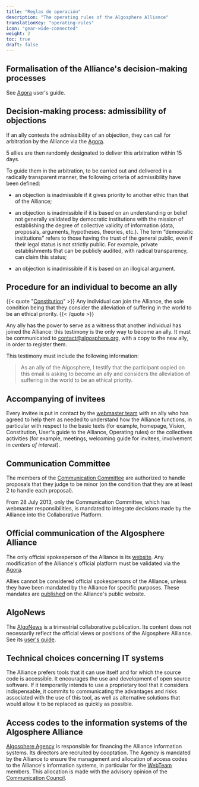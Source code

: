 ```yaml
---
title: "Reglas de operación"
description: "The operating rules of the Algosphere Alliance"
translationKey: "operating-rules"
icon: "gear-wide-connected"
weight: 2
toc: true
draft: false
---
```


## Formalisation of the Alliance's decision-making processes
See [Agora](https://docs.google.com/document/d/17zLxF1WO3YTx4l8Qy2aw2lHm6Dn3q0B2wfofp8EfPqY/edit) user's guide.

## Decision-making process: admissibility of objections
If an ally contests the admissibility of an objection, they can call for arbitration by the Alliance via the [Agora](https://docs.google.com/document/d/17zLxF1WO3YTx4l8Qy2aw2lHm6Dn3q0B2wfofp8EfPqY/edit).

5 allies are then randomly designated to deliver this arbitration within 15 days.

To guide them in the arbitration, to be carried out and delivered in a radically transparent manner, the following criteria of admissibility have been defined:
- an objection is inadmissible if it gives priority to another ethic than that of the Alliance;

- an objection is inadmissible if it is based on an understanding or belief not generally validated by democratic institutions with the mission of establishing the degree of collective validity of information (data, proposals, arguments, hypotheses, theories, etc.). The term “democratic institutions” refers to those having the trust of the general public, even if their legal status is not strictly public. For example, private establishments that can be publicly audited, with radical transparency, can claim this status;

- an objection is inadmissible if it is based on an illogical argument.

## Procedure for an individual to become an ally
{{< quote "[Constitution](/es/gobernancia/constitucion)" >}}
Any individual can join the Alliance, the sole condition being that they consider the alleviation of suffering in the world to be an ethical priority.
{{< /quote >}}

Any ally has the power to serve as a witness that another individual has joined the Alliance: this testimony is the only way to become an ally. It must be communicated to <a href="mailto:contact@algosphere.org" class="no-external-icon">contact@algosphere.org</a>, with a copy to the new ally, in order to register them.

This testimony must include the following information:
> As an ally of the Algosphere, I testify that the participant copied on this email is asking to become an ally and considers the alleviation of suffering in the world to be an ethical priority.

## Accompanying of invitees
Every invitee is put in contact by the [webmaster team](https://docs.google.com/document/d/1ga_n1CG-no3lGgMFyzWsvisUcyWrDGXLANBvhcGfrz8/edit) with an ally who has agreed to help them as needed to understand how the Alliance functions, in particular with respect to the basic texts (for example, homepage, Vision, Constitution, User's guide to the Alliance, Operating rules) or the collectives activities (for example, meetings, welcoming guide for invitees, involvement in *centers of interest*).

## Communication Committee
The members of the [Communication Committee](https://docs.google.com/document/d/1Zm-MEz1kDwAdGjfblLv5ARnps3QJ2dlMij_4B-KbH5c/edit) are authorized to handle proposals that they judge to be minor (on the condition that they are at least 2 to handle each proposal).

From 28 July 2013, only the Communication Committee, which has webmaster responsibilities, is mandated to integrate decisions made by the Alliance into the Collaborative Platform.

## Official communication of the Algosphere Alliance
The only official spokesperson of the Alliance is its [website](https://algosphere.org/es). Any modification of the Alliance's official platform must be validated via the [Agora](https://docs.google.com/document/d/17zLxF1WO3YTx4l8Qy2aw2lHm6Dn3q0B2wfofp8EfPqY/edit).

Allies cannot be considered official spokespersons of the Alliance, unless they have been mandated by the Alliance for specific purposes. These mandates are [published](/es/mandatos) on the Alliance's public website.

## AlgoNews
The [AlgoNews](/es/algonews/) is a trimestrial collaborative publication. Its content does not necessarily reflect the official views or positions of the Algosphere Alliance. See its [user's guide](https://docs.google.com/document/d/1DBa1pEdACvb7VH4y945ULfaAWslGkpCQDZjINOb8l6I/edit?pli=1#bookmark=id.fg1tgdjp8aox).

## Technical choices concerning IT systems
The Alliance prefers tools that it can use itself and for which the source code is accessible. It encourages the use and development of open source software. If it temporarily intends to use a proprietary tool that it considers indispensable, it commits to communicating the advantages and risks associated with the use of this tool, as well as alternative solutions that would allow it to be replaced as quickly as possible.

## Access codes to the information systems of the Algosphere Alliance
[Algosphere Agency](https://docs.google.com/document/d/1A_lrVWRrMHbHKMsZskDUaqgCLs9Gk5AaeT5oWyNNAw4/edit) is responsible for financing the Alliance information systems. Its directors are recruited by cooptation. The Agency is mandated by the Alliance to ensure the management and allocation of access codes to the Alliance's information systems, in particular for the [WebTeam](https://docs.google.com/document/d/1ga_n1CG-no3lGgMFyzWsvisUcyWrDGXLANBvhcGfrz8/edit) members. This allocation is made with the advisory opinion of the [Communication Council](https://docs.google.com/document/d/1Zm-MEz1kDwAdGjfblLv5ARnps3QJ2dlMij_4B-KbH5c/edit).
